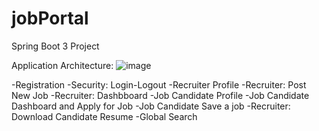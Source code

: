 # jobPortal
Spring Boot 3 Project

Application Architecture:
![image](https://github.com/user-attachments/assets/ee85564d-646d-44fa-848d-268fd06f57b7)

-Registration
-Security: Login-Logout 
-Recruiter Profile
-Recruiter: Post New Job
-Recruiter: Dashbboard
-Job Candidate Profile
-Job Candidate Dashboard and Apply for Job
-Job Candidate Save a job
-Recruiter: Download Candidate Resume
-Global Search
